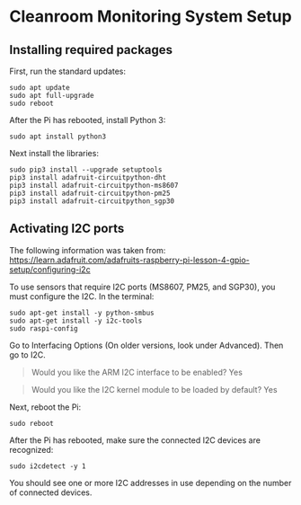 # **Cleanroom Monitoring System Setup**

## **Installing required packages**

First, run the standard updates:

    sudo apt update
    sudo apt full-upgrade
    sudo reboot

After the Pi has rebooted, install Python 3:

    sudo apt install python3

Next install the libraries:

    sudo pip3 install --upgrade setuptools
    pip3 install adafruit-circuitpython-dht
    pip3 install adafruit-circuitpython-ms8607
    pip3 install adafruit-circuitpython-pm25
    pip3 install adafruit-circuitpython_sgp30

## **Activating I2C ports**

The following information was taken from: https://learn.adafruit.com/adafruits-raspberry-pi-lesson-4-gpio-setup/configuring-i2c

To use sensors that require I2C ports (MS8607, PM25, and SGP30), you must configure the I2C. In the terminal:

    sudo apt-get install -y python-smbus
    sudo apt-get install -y i2c-tools
    sudo raspi-config
    
Go to Interfacing Options (On older versions, look under Advanced). Then go to I2C.

> Would you like the ARM I2C interface to be enabled? Yes

> Would you like the I2C kernel module to be loaded by default? Yes
                
Next, reboot the Pi:
    
    sudo reboot
    
After the Pi has rebooted, make sure the connected I2C devices are recognized:

    sudo i2cdetect -y 1

You should see one or more I2C addresses in use depending on the number of connected devices.
